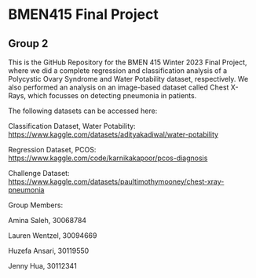 # BMEN415 Final Project
## Group 2

This is the GitHub Repository for the BMEN 415 Winter 2023 Final Project, where we did a complete regression and classification analysis of a Polycystic Ovary Syndrome and Water Potability dataset, respectively. We also performed an analysis on an image-based dataset called Chest X-Rays, which focusses on detecting pneumonia in patients. 

The following datasets can be accessed here:

Classification Dataset, Water Potability: https://www.kaggle.com/datasets/adityakadiwal/water-potability

Regression Dataset, PCOS: https://www.kaggle.com/code/karnikakapoor/pcos-diagnosis

Challenge Dataset: https://www.kaggle.com/datasets/paultimothymooney/chest-xray-pneumonia

Group Members:

Amina Saleh, 30068784

Lauren Wentzel, 30094669

Huzefa Ansari, 30119550

Jenny Hua, 30112341


